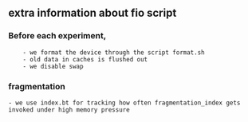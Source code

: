 ## extra information about fio script

### Before each experiment, 
	
		- we format the device through the script format.sh
		- old data in caches is flushed out
		- we disable swap 

### fragmentation

	- we use index.bt for tracking how often fragmentation_index gets invoked under high memory pressure
